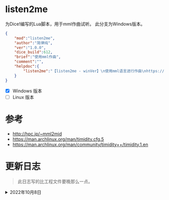 # listen2me

为Dice!编写的Lua脚本，用于mml作曲试听。
此分支为Windows版本。

```json
{
    "mod":"listen2me",
    "author":"简律纯",
    "ver":"1.0.0",
    "dice_build":612,
    "brief":"使用mml作曲",
    "comment":"",
    "helpdoc":{
        "listen2me":"【listen2me - winVer】\n使用mml语言进行作曲\nhttps://github.com/cypress0522/listen2me"
    }
}
```

- [x] Windows 版本
- [ ] Linux 版本

# 参考

- <http://hpc.jp/~mml2mid>
- <https://man.archlinux.org/man/timidity.cfg.5>
- <https://man.archlinux.org/man/community/timidity++/timidity.1.en>

# 更新日志

>此日志写的比工程文件要晚那么一点。

<details>
<summary>2022年10月8日</summary>
<b>初步框架版本编写完毕。</b>
<h5>新增</h5>
1. `mml2mid.lua` 新增一些配置项。
2. 新增了对 `timidity.cfg` 的查询功能.
<h5>删减</h5>
1. 改动了部分语法.
</details>